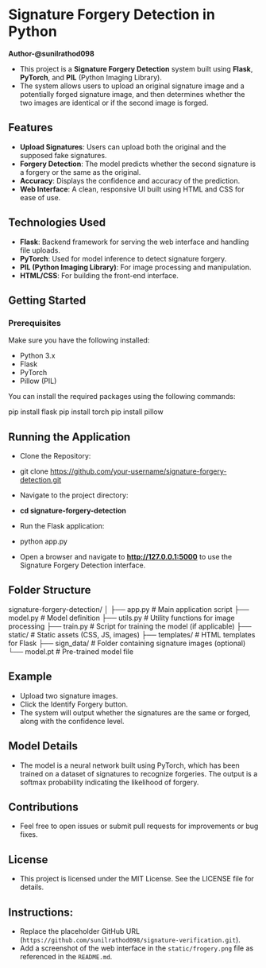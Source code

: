 # Signature Forgery Detection in Python

**Author-@sunilrathod098**

- This project is a **Signature Forgery Detection** system built using **Flask**, **PyTorch**, and **PIL** (Python Imaging Library). 
- The system allows users to upload an original signature image and a potentially forged signature image, and then determines whether the two images are identical or if the second image is forged.

## Features

- **Upload Signatures**: Users can upload both the original and the supposed fake signatures.
- **Forgery Detection**: The model predicts whether the second signature is a forgery or the same as the original.
- **Accuracy**: Displays the confidence and accuracy of the prediction.
- **Web Interface**: A clean, responsive UI built using HTML and CSS for ease of use.
  
## Technologies Used

- **Flask**: Backend framework for serving the web interface and handling file uploads.
- **PyTorch**: Used for model inference to detect signature forgery.
- **PIL (Python Imaging Library)**: For image processing and manipulation.
- **HTML/CSS**: For building the front-end interface.

## Getting Started

### Prerequisites

Make sure you have the following installed:

- Python 3.x
- Flask
- PyTorch
- Pillow (PIL)

You can install the required packages using the following commands:

pip install flask
pip install torch
pip install pillow



## Running the Application

- Clone the Repository:
- git clone https://github.com/your-username/signature-forgery-detection.git

- Navigate to the project directory:
- **cd signature-forgery-detection**

- Run the Flask application:
- python app.py

- Open a browser and navigate to **http://127.0.0.1:5000** to use the Signature Forgery Detection interface.

## Folder Structure

signature-forgery-detection/
│
├── app.py                 # Main application script
├── model.py               # Model definition
├── utils.py               # Utility functions for image processing
├── train.py               # Script for training the model (if applicable)
├── static/                # Static assets (CSS, JS, images)
├── templates/             # HTML templates for Flask
├── sign_data/             # Folder containing signature images (optional)
└── model.pt               # Pre-trained model file

## Example

- Upload two signature images.
- Click the Identify Forgery button.
- The system will output whether the signatures are the same or forged, along with the confidence level.


## Model Details
- The model is a neural network built using PyTorch, which has been trained on a dataset of signatures to recognize forgeries. The output is a softmax probability indicating the likelihood of forgery.

## Contributions
- Feel free to open issues or submit pull requests for improvements or bug fixes.

## License
- This project is licensed under the MIT License. See the LICENSE file for details.

## Instructions:

- Replace the placeholder GitHub URL (`https://github.com/sunilrathod098/signature-verification.git`).
- Add a screenshot of the web interface in the `static/frogery.png` file as referenced in the `README.md`.


